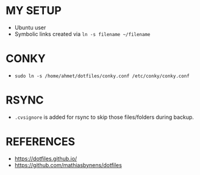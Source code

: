 # MY SETUP 

* Ubuntu user
* Symbolic links created via `ln -s filename ~/filename`


# CONKY

* `sudo ln -s /home/ahmet/dotfiles/conky.conf /etc/conky/conky.conf`

# RSYNC

* `.cvsignore` is added for rsync to skip those files/folders during backup.

# REFERENCES

* https://dotfiles.github.io/
* https://github.com/mathiasbynens/dotfiles
